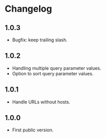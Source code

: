 # Changelog

## 1.0.3

- Bugfix: keep trailing slash.

## 1.0.2

- Handling multiple query parameter values.
- Option to sort query parameter values.

## 1.0.1

- Handle URLs without hosts.

## 1.0.0

- First public version.
